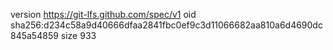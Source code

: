 version https://git-lfs.github.com/spec/v1
oid sha256:d234c58a9d40666dfaa2841fbc0ef9c3d11066682aa810a6d4690dc845a54859
size 933
